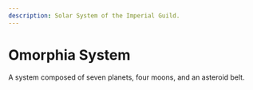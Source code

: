 ```yaml
---
description: Solar System of the Imperial Guild.
---
```


# Omorphia System

A system composed of seven planets, four moons, and an asteroid belt.&#x20;
